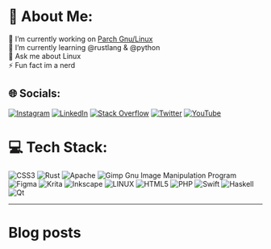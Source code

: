 # 💫 About Me:
🔭 I’m currently working on [Parch Gnu/Linux](https://parchlinux.com)<br>🌱 I’m currently learning @rustlang & @python<br>💬 Ask me about Linux<br>⚡ Fun fact im a nerd 


## 🌐 Socials:
[![Instagram](https://img.shields.io/badge/Instagram-%23E4405F.svg?logo=Instagram&logoColor=white)](https://instagram.com/sohrabbehdani) [![LinkedIn](https://img.shields.io/badge/LinkedIn-%230077B5.svg?logo=linkedin&logoColor=white)](https://linkedin.com/in/sohrab-behdani-047275254) [![Stack Overflow](https://img.shields.io/badge/-Stackoverflow-FE7A16?logo=stack-overflow&logoColor=white)](https://stackoverflow.com/users/20324202) [![Twitter](https://img.shields.io/badge/Twitter-%231DA1F2.svg?logo=Twitter&logoColor=white)](https://twitter.com/sbehdani) [![YouTube](https://img.shields.io/badge/YouTube-%23FF0000.svg?logo=YouTube&logoColor=white)](https://youtube.com/@sohrabbehdani) 

# 💻 Tech Stack:
![CSS3](https://img.shields.io/badge/css3-%231572B6.svg?style=for-the-badge&logo=css3&logoColor=white) ![Rust](https://img.shields.io/badge/rust-%23000000.svg?style=for-the-badge&logo=rust&logoColor=white) ![Apache](https://img.shields.io/badge/apache-%23D42029.svg?style=for-the-badge&logo=apache&logoColor=white) ![Gimp Gnu Image Manipulation Program](https://img.shields.io/badge/Gimp-657D8B?style=for-the-badge&logo=gimp&logoColor=FFFFFF) 	![Figma](https://img.shields.io/badge/figma-%23F24E1E.svg?style=for-the-badge&logo=figma&logoColor=white) ![Krita](https://img.shields.io/badge/Krita-203759?style=for-the-badge&logo=krita&logoColor=EEF37B) ![Inkscape](https://img.shields.io/badge/Inkscape-e0e0e0?style=for-the-badge&logo=inkscape&logoColor=080A13) ![LINUX](https://img.shields.io/badge/Linux-FCC624?style=for-the-badge&logo=linux&logoColor=black) ![HTML5](https://img.shields.io/badge/html5-%23E34F26.svg?style=for-the-badge&logo=html5&logoColor=white) ![PHP](https://img.shields.io/badge/php-%23777BB4.svg?style=for-the-badge&logo=php&logoColor=white) ![Swift](https://img.shields.io/badge/swift-F54A2A?style=for-the-badge&logo=swift&logoColor=white) ![Haskell](https://img.shields.io/badge/Haskell-5e5086?style=for-the-badge&logo=haskell&logoColor=white) ![Qt](https://img.shields.io/badge/Qt-%23217346.svg?style=for-the-badge&logo=Qt&logoColor=white)

---

# Blog posts

<!-- BLOG-POST-LIST:START -->
<!-- BLOG-POST-LIST:END -->

<!-- Proudly created with GPRM ( https://gprm.itsvg.in ) -->
